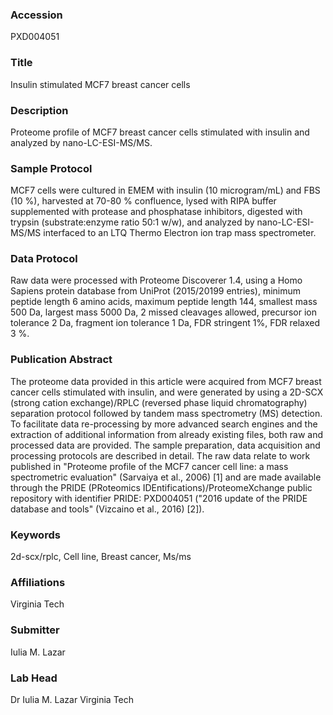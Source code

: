 ### Accession
PXD004051

### Title
Insulin stimulated MCF7 breast cancer cells

### Description
Proteome profile of MCF7 breast cancer cells stimulated with insulin and analyzed by nano-LC-ESI-MS/MS.

### Sample Protocol
MCF7 cells were cultured in EMEM with insulin (10 microgram/mL) and FBS (10 %), harvested at 70-80 % confluence, lysed with RIPA buffer supplemented with protease and phosphatase inhibitors, digested with trypsin (substrate:enzyme ratio 50:1 w/w), and analyzed by nano-LC-ESI-MS/MS interfaced to an LTQ Thermo Electron ion trap mass spectrometer.

### Data Protocol
Raw data were processed with Proteome Discoverer 1.4, using  a Homo Sapiens protein database from UniProt (2015/20199 entries), minimum peptide length 6 amino acids, maximum peptide length 144, smallest mass 500 Da, largest mass 5000 Da, 2 missed cleavages allowed, precursor ion tolerance 2 Da, fragment ion tolerance 1 Da, FDR stringent 1%, FDR relaxed 3 %.

### Publication Abstract
The proteome data provided in this article were acquired from MCF7 breast cancer cells stimulated with insulin, and were generated by using a 2D-SCX (strong cation exchange)/RPLC (reversed phase liquid chromatography) separation protocol followed by tandem mass spectrometry (MS) detection. To facilitate data re-processing by more advanced search engines and the extraction of additional information from already existing files, both raw and processed data are provided. The sample preparation, data acquisition and processing protocols are described in detail. The raw data relate to work published in "Proteome profile of the MCF7 cancer cell line: a mass spectrometric evaluation" (Sarvaiya et al., 2006) [1] and are made available through the PRIDE (PRoteomics IDEntifications)/ProteomeXchange public repository with identifier PRIDE: PXD004051 ("2016 update of the PRIDE database and tools" (Vizcaino et al., 2016) [2]).

### Keywords
2d-scx/rplc, Cell line, Breast cancer, Ms/ms

### Affiliations
Virginia Tech

### Submitter
Iulia M. Lazar

### Lab Head
Dr Iulia M. Lazar
Virginia Tech


